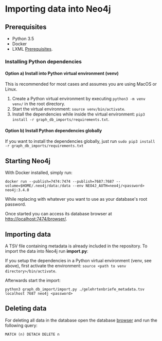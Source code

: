 # Importing data into Neo4j

## Prerequisites

* Python 3.5
* Docker
* LXML [Prerequisites](http://lxml.de/installation.html).

### Installing Python dependencies

#### Option a) Install into Python virtual environment (venv)

This is recommended for most cases and assumes you are using MacOS or Linux.

1) Create a Python virtual environment by executing `python3 -m venv venv/` in the root directory.
2) Start the virtual environment: `source venv/bin/activate`.
3) Install the dependencies while inside the virtual environment: `pip3 install -r graph_db_imports/requirements.txt`.

#### Option b) Install Python dependencies globally

If you want to install the dependencies globally, just run `sudo pip3 install -r graph_db_imports/requirements.txt`

## Starting Neo4j

With Docker installed, simply run:
```
docker run --publish=7474:7474 --publish=7687:7687 --volume=$HOME/.neo4j/data:/data --env NEO4J_AUTH=neo4j/<password> neo4j:3.4.0
```
While replacing <password> with whatever you want to use as your database's root password. 

Once started you can access its database browser at 
[http://localhost:7474/browser/](http://localhost:7474/browser/).

## Importing data

A TSV file containing metadata is already included in the repository. To import the data into Neo4j run 
__import.py__:

If you setup the dependencies in a Python virtual environment (venv, see above), first activate the environment: 
`source <path to venv directory>/bin/activate`. 

Afterwards start the import:

```
python3 graph_db_import/import.py ./gelehrtenbriefe_metadata.tsv localhost 7687 neo4j <password>
```

## Deleting data

For deleting all data in the database open the database [browser](http://localhost:7474/browser/) and run the following 
query:
 
```
MATCH (n) DETACH DELETE n
```